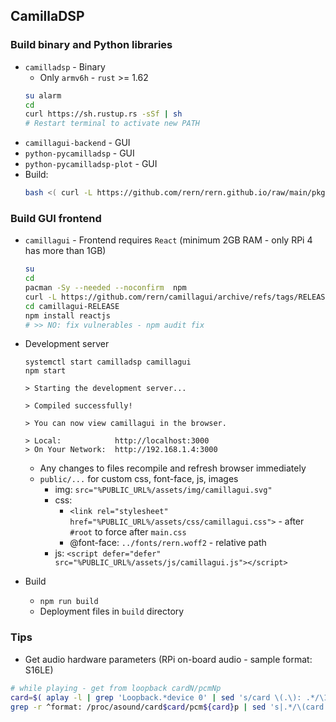 CamillaDSP
---

### Build binary and Python libraries
- `camilladsp` - Binary
	- Only `armv6h` - `rust` >= 1.62
	```sh
	su alarm
	cd
	curl https://sh.rustup.rs -sSf | sh
	# Restart terminal to activate new PATH
	```
- `camillagui-backend` - GUI
- `python-pycamilladsp` - GUI
- `python-pycamilladsp-plot` - GUI
- Build:
	```sh
	bash <( curl -L https://github.com/rern/rern.github.io/raw/main/pkgbuild.sh )
	```

### Build GUI frontend
- `camillagui` - Frontend requires `React` (minimum 2GB RAM - only RPi 4 has more than 1GB)
	```sh
	su
	cd
	pacman -Sy --needed --noconfirm  npm
	curl -L https://github.com/rern/camillagui/archive/refs/tags/RELEASE.tar.gz | bsdtar xf -
	cd camillagui-RELEASE
	npm install reactjs
	# >> NO: fix vulnerables - npm audit fix
	```
	
- Development server
	```
	systemctl start camilladsp camillagui
	npm start
	
	> Starting the development server...

	> Compiled successfully!

	> You can now view camillagui in the browser.

	> Local:            http://localhost:3000
	> On Your Network:  http://192.168.1.4:3000
	```
	- Any changes to files recompile and refresh browser immediately
	- `public/...` for custom css, font-face, js, images
		- img: `src="%PUBLIC_URL%/assets/img/camillagui.svg"`
		- css:
			- `<link rel="stylesheet" href="%PUBLIC_URL%/assets/css/camillagui.css">` - after `#root` to force after `main.css`
			- @font-face: `../fonts/rern.woff2` - relative path
		- js: `<script defer="defer" src="%PUBLIC_URL%/assets/js/camillagui.js"></script>`
	
- Build
	- `npm run build`
	- Deployment files in `build` directory

### Tips
- Get audio hardware parameters (RPi on-board audio - sample format: S16LE)
```sh
# while playing - get from loopback cardN/pcmNp
card=$( aplay -l | grep 'Loopback.*device 0' | sed 's/card \(.\): .*/\1/' )
grep -r ^format: /proc/asound/card$card/pcm${card}p | sed 's|.*/\(card.\).*:\(format.*\)|\1 \2|'
```
